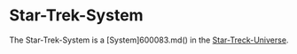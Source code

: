# Star-Trek-System

The Star-Trek-System is a [System]600083.md() in the [Star-Treck-Universe](404..md).